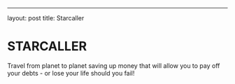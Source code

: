 ---
layout: post
title: Starcaller

# STARCALLER

Travel from planet to planet saving up money that will allow you to pay off your debts - or lose your life should you fail!

